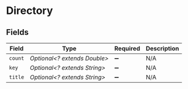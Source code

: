 # Directory


## Fields

| Field                        | Type                         | Required                     | Description                  |
| ---------------------------- | ---------------------------- | ---------------------------- | ---------------------------- |
| `count`                      | *Optional<? extends Double>* | :heavy_minus_sign:           | N/A                          |
| `key`                        | *Optional<? extends String>* | :heavy_minus_sign:           | N/A                          |
| `title`                      | *Optional<? extends String>* | :heavy_minus_sign:           | N/A                          |
